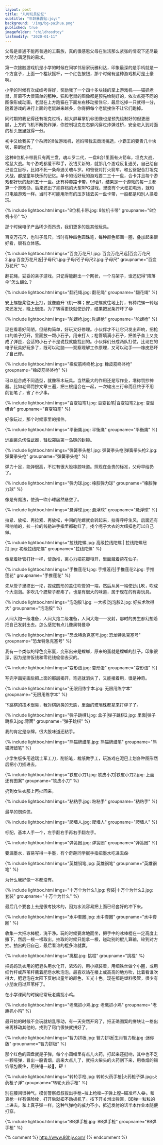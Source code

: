 ```yaml
---
layout: post
title: "儿时玩具记忆"
subtitle: "年龄暴露贴:joy:"
background: '/img/bg-paihua.png'
published: true
imagefolder: "childhoodtoy"
lastmodify: "2020-01-11"
---
```


父母是普通不能再普通的工薪族，真的很感恩父母在生活那么紧张的情况下还尽最大努力满足我的需求。

第一次接触游戏机是小学的时候在同学邻居家玩雅利达，印象最深的是手柄就是一个方盒子，上面一个棍状摇杆，一个红色按钮，那个时候有这种游戏机可是土豪啊。

小学的时候有次成绩考得好，奖励我了一个四十多块钱的掌上游戏机——猫抓老鼠，屏幕不大很简单的那种。猫和老鼠的图像都是预先绘制好的，依次点亮不同的图像形成动画，老鼠在上方跑猫在下面左右移动接住它，最后吃掉一只就得一分，随着游戏的进行上面的老鼠越来越多，你得把每个老鼠接住不让它们跑掉。

同时期的我记得还有坦克过桥，超大屏幕掌机:laughing:图像也是预先绘制好的但更细腻，上方的飞机不断扔炸弹，你控制坦克左右躲闪穿过炸弹过桥，安全进入到对面的桥头堡里就得一分。

初中又给我买了个杂牌的8位游戏机，爸妈带我去商场挑选，小霸王的要贵几十块钱，果断抛弃。

这种8位机卡带我只有两三盘，魂斗罗二代，一盘8合1里面有火箭车，坦克大战，松鼠大战。每个游戏都爱不释手，没钱买新的，就那几个游戏反复通关，自己给自己设立目标，比如不死一条命通关魂斗罗。和爸爸对打火箭车，和幺爸配合打坦克大战，都是童年快乐的记忆。单卡的话好玩的游戏要二三十一盘，合卡并且每个游戏都好玩的起码五十一盘。还有种套路卡带，99合1，结果是一个游戏的每一关都算一个游戏:sweat:。后来还出了能存档的大型RPG游戏，里面有个大纽扣电池，就和打电脑游戏一样。当时不可能用所有的压岁钱去买一盘卡带，一般都是和别人换着玩。

{% include lightbox.html imgs="8位机卡带.jpg: 8位机卡带" groupname="8位机卡带" %}

那个时候电子产品稀少而昂贵，我们更多的是其他玩具。

百变万花尺，也叫子母尺。当时有种四色圆珠笔，每种颜色都画一圈，叠加起来很好看，很有立体感。

{% include lightbox.html imgs="百变万花尺1.jpg: 百变万花尺远|百变万花尺2.jpg:百变万花尺近|子母尺1.jpg:子母尺|子母尺2.jpg:子母尺" groupname="百变万花尺" %}

翻花绳，妥妥的亲子游戏。只记得能翻出一个网状，一个马架子，谁还记得“降落伞”怎么翻么？

{% include lightbox.html imgs="翻花绳.jpg: 翻花绳" groupname="翻花绳" %}

安上螺旋桨往天上打，就像直升飞机一样；安上陀螺就往地上打，有种陀螺一转起来还发光，晚上很炫。为了转得更快就使劲拧，结果把发条拧坏了:joy:

{% include lightbox.html imgs="陀螺枪.jpg: 陀螺枪" groupname="陀螺枪" %}

现在看着好简陋，但结构简单，好玩又好修理。小伙伴才不让它只发出声响，把枪口的盖子打开，里面放一颗小石子，用来打人；枪管填满小石子，把盖子盖上又变成了弹匣，合适的小石子不是说找就能找到的。小伙伴们分成两队打仗，比现在的电子玩具好玩多了，既可以动脑——观察理解工作原理，又可以动手——橡皮筋坏了自己修。

{% include lightbox.html imgs="橡皮筋咚咚枪.jpg: 橡皮筋咚咚枪" groupname="橡皮筋咚咚枪" %}

可以组合成不同造型，就像积木玩具。当然最大的作用还是写作业，堪称罚抄神器。比如老师罚抄文章三遍，把三根组合在一起，一次输出三行:laughing:而且终于不用削铅笔了，省了不少事。

{% include lightbox.html imgs="百变铅笔1.jpg: 百变铅笔|百变铅笔2.jpg: 变型组合" groupname="百变铅笔" %}

好像玩过，那个时候家里的摆件。

{% include lightbox.html imgs="平衡鹰.jpg: 平衡鹰" groupname="平衡鹰" %}

远距离杀伤性武器，轻松突破第一岛链的封锁。

{% include lightbox.html imgs="弹簧拳头枪1.jpg: 弹簧拳头枪|弹簧拳头枪2.jpg: 弹簧拳头枪" groupname="弹簧拳头枪" %}

弹力十足，能弹很高，不过有很大股橡胶味道。照现在金贵的标准，父母早给扔了。

{% include lightbox.html imgs="弹力球.jpg: 橡胶弹力球" groupname="橡胶弹力球" %}

像是有魔法，使劲一吹小球居然悬空了。

{% include lightbox.html imgs="悬浮球.jpg: 悬浮球" groupname="悬浮球" %}

拉紧、放松、再拉紧、再放松，中间的陀螺就会转起来，拉得呼呼生风，后面还有带响哨的，拉一拉的线勒进手指里都勒红了。找个呢子大衣的大纽扣也可以自己做。

{% include lightbox.html imgs="拉线陀螺.jpg: 高级拉线陀螺 | 拉线陀螺纽扣.jpg: 初级拉线陀螺" groupname="拉线陀螺" %}

像拿着针管打针一样，使劲推，离心力把花瓣甩开，里面藏着荷花仙子。

{% include lightbox.html imgs="手推莲花1.jpg: 手推莲花|手推莲花2.jpg: 手推莲花" groupname="手推莲花" %}

先从管子里挤出一坨，捏成圆形的盖住吹管的一端，然后从另一端使劲儿吹，吹成个大泡泡。多吹几个腮帮子都疼了，也是有很大的味道，属于现在的有毒玩具。

{% include lightbox.html imgs="泡泡胶1.jpg: 一大板|泡泡胶2.jpg: 好技术吹得大" groupname="泡泡胶" %}

人间大炮一级准备，人间大炮二级准备，人间大炮——发射，那时的男生都幻想着把自己发射出去。怎么感觉有点儿像奥特曼:sweat_smile:

{% include lightbox.html imgs="恐龙特急克塞号.jpg: 恐龙特急克塞号" groupname="恐龙特急克塞号" %}

我有一个类似的绿色变形蛋，变形出来是螳螂，原来的蛋就是螳螂的肚子。印象很深，因为是挤饭钱和零花钱偷偷去买的。

{% include lightbox.html imgs="变形蛋.jpg: 变形蛋" groupname="变形蛋" %}

写完字画完画后把上面的那层揭开，笔迹就消失了，又能接着用，很是神奇。

{% include lightbox.html imgs="无限用练字本.jpg: 无限用练字本" groupname="无限用练字本" %}

下跳棋的技术很臭，我对棋牌类的无感，里面的玻璃珠都拿来打弹子了。

{% include lightbox.html imgs="弹子跳棋1.jpg: 盒子|弹子跳棋2.jpg: 里面|弹子跳棋3.jpg:背面" groupname="弹子跳棋" %}

我的肯定是杂牌，很大股味道还粘手。

{% include lightbox.html imgs="熊猫牌蜡笔.jpg: 熊猫牌蜡笔" groupname="熊猫牌蜡笔" %}

小学生版多用途瑞士军工刀，削铅笔，裁纸做手工，玩游戏在泥巴上划各种图形然后把小刀插进去。

{% include lightbox.html imgs="铁皮小刀1.jpg: 铁皮小刀|铁皮小刀2.jpg: 上面还有图案" groupname="铁皮小刀" %}

扔到女生衣服上再扯回来。

{% include lightbox.html imgs="粘粘手.jpg: 粘粘手" groupname="粘粘手" %}

最早的蜘蛛侠。

{% include lightbox.html imgs="爬墙人.jpg: 爬墙人" groupname="爬墙人" %}

标配，基本人手一个，左手翻右手再右手翻左手。

{% include lightbox.html imgs="弹簧圈.jpg: 弹簧圈" groupname="弹簧圈" %}

要漏墨水，容易写得一手墨，有个奇葩同学抿手指把墨水吃进去:scream:

{% include lightbox.html imgs="英雄钢笔.jpg: 英雄钢笔" groupname="英雄钢笔" %}

为什么我好像一本都没有。

{% include lightbox.html imgs="十万个为什么1.jpg: 套装|十万个为什么2.jpg: 套装" groupname="十万个为什么" %}

最后几个要套上去是很考技术的，因为水流容易把上面已经套好的冲下来。

{% include lightbox.html imgs="水中套圈.jpg: 水中套圈" groupname="水中套圈" %}

收集一大把冰棒棍，洗干净。玩的时候要席地而坐，把手中的冰棒棍在一定高度上撒下，然后一根一根取出，抽取的时候只能拿一根，碰动别的棍儿算输，轮到对方抽。抽出的归自己，最后看谁的棍多谁就赢。

{% include lightbox.html imgs="挑棍.jpg: 挑棍" groupname="挑棍" %}

把妈妈洗衣用的肥皂头用水化开，浓浓的，用小瓶装着，用细铁丝做个小圈，或用细竹杆或芦苇杆蘸着肥皂水吹泡泡，最喜欢站在楼上或高高的地方吹，比着看谁吹得大，肥皂泡在太阳下反射出童年的颜色，五光十色。现在都是塑料吸管，很少有小朋友用过芦苇杆了。

在小学课间的时候经常玩老鹰捉小鸡。

{% include lightbox.html imgs="老鹰抓小鸡.jpg: 老鹰抓小鸡" groupname="老鹰抓小鸡" %}

最开始的时候不会玩就胡乱移动，有一天突然开窍了，把正确图案的拼块让一格出来再移动其他的，找到了窍门很快就拼好了。

{% include lightbox.html imgs="智力拼板.jpg: 智力拼板|生肖智力板.jpg :迷你版" groupname="智力拼板" %}

那个红色的圆盘就是子弹，每个小圆帽里有点儿火药，打起来还挺响，其中也不乏一颗哑弹，冒出一股青烟。后来大点儿了，就把火柴头的火药刮下来，用香烟的锡箔纸包裹住，用铁锤一敲:hammer:，砰！

{% include lightbox.html imgs="转轮手枪.jpg: 转轮火药手枪|火药枪子弹.jpg:火药枪子弹" groupname="转轮火药手枪" %}

别在腰间很神气，模仿警察叔叔拔出手枪~拉上枪栓~子弹上膛~瞄准坏人:joy:。和真枪一样有保险栓，打开后就扣不动扳机了。按下开关滑出弹匣，BB弹一粒粒的上进去，和上真子弹一样。这种气弹枪的威力不小，抵近发射的话半本作业本随便打穿。

{% include lightbox.html imgs="BB弹手枪.jpg: BB弹手枪" groupname="BB弹手枪" %}

{% comment %}
http://www.80hjy.com/
{% endcomment %}